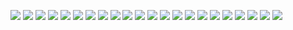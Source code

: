 ![](../readme.assets/Pasted%20image%2020241222083638.png)
![](../readme.assets/Pasted%20image%2020241222083651.png)
![](../readme.assets/Pasted%20image%2020241222083703.png)
![](../readme.assets/Pasted%20image%2020241222083710.png)
![](../readme.assets/Pasted%20image%2020241222083716.png)
![](../readme.assets/Pasted%20image%2020241222083724.png)
![](../readme.assets/Pasted%20image%2020241222083731.png)
![](../readme.assets/Pasted%20image%2020241222083739.png)
![](../readme.assets/Pasted%20image%2020241222083748.png)
![](../readme.assets/Pasted%20image%2020241222083756.png)
![](../readme.assets/Pasted%20image%2020241222083803.png)
![](../readme.assets/Pasted%20image%2020241222083809.png)
![](../readme.assets/Pasted%20image%2020241222083817.png)
![](../readme.assets/Pasted%20image%2020241222083830.png)
![](../readme.assets/Pasted%20image%2020241222083839.png)
![](../readme.assets/Pasted%20image%2020241222083848.png)
![](../readme.assets/Pasted%20image%2020241222083858.png)
![](../readme.assets/Pasted%20image%2020241222083907.png)
![](../readme.assets/Pasted%20image%2020241222083914.png)
![](../readme.assets/Pasted%20image%2020241222083922.png)
![](../readme.assets/Pasted%20image%2020241222083930.png)
![](../readme.assets/Pasted%20image%2020241222083937.png)
















